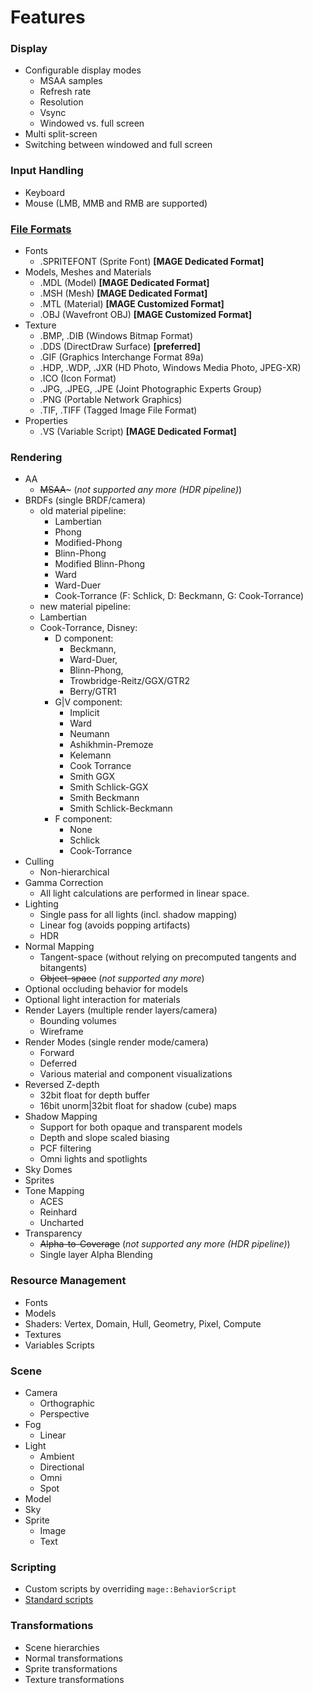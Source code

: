 # Features

### Display
* Configurable display modes
  * MSAA samples
  * Refresh rate
  * Resolution
  * Vsync
  * Windowed vs. full screen
* Multi split-screen
* Switching between windowed and full screen

### Input Handling
* Keyboard
* Mouse (LMB, MMB and RMB are supported)

### [File Formats](https://github.com/matt77hias/MAGE/blob/master/meta/file-formats.md)
* Fonts
  * .SPRITEFONT (Sprite Font) **[MAGE Dedicated Format]**
* Models, Meshes and Materials
  * .MDL  (Model) **[MAGE Dedicated Format]**
  * .MSH  (Mesh)  **[MAGE Dedicated Format]**
  * .MTL  (Material) **[MAGE Customized Format]**
  * .OBJ  (Wavefront OBJ) **[MAGE Customized Format]**
* Texture
  * .BMP, .DIB  (Windows Bitmap Format)
  * .DDS  (DirectDraw Surface) **[preferred]**
  * .GIF  (Graphics Interchange Format 89a)
  * .HDP, .WDP, .JXR  (HD Photo, Windows Media Photo, JPEG-XR)
  * .ICO  (Icon Format)
  * .JPG, .JPEG, .JPE (Joint Photographic Experts Group)
  * .PNG  (Portable Network Graphics)
  * .TIF, .TIFF (Tagged Image File Format)
* Properties
  * .VS   (Variable Script) **[MAGE Dedicated Format]**

### Rendering
* AA
  * ~~MSAA~~~ (*not supported any more (HDR pipeline)*)
* BRDFs (single BRDF/camera)
  * old material pipeline:
    * Lambertian
    * Phong
    * Modified-Phong
    * Blinn-Phong
    * Modified Blinn-Phong
    * Ward
    * Ward-Duer
    * Cook-Torrance (F: Schlick, D: Beckmann, G: Cook-Torrance)
  * new material pipeline:
   * Lambertian
   * Cook-Torrance, Disney:
     * D component: 
        * Beckmann, 
        * Ward-Duer, 
        * Blinn-Phong, 
        * Trowbridge-Reitz/GGX/GTR2
        * Berry/GTR1
     * G|V component: 
        * Implicit
        * Ward
        * Neumann
        * Ashikhmin-Premoze
        * Kelemann
        * Cook Torrance
        * Smith GGX
        * Smith Schlick-GGX
        * Smith Beckmann
        * Smith Schlick-Beckmann
     * F component: 
        * None
        * Schlick
        * Cook-Torrance
* Culling
  * Non-hierarchical
* Gamma Correction
  * All light calculations are performed in linear space.
* Lighting
  * Single pass for all lights (incl. shadow mapping)
  * Linear fog (avoids popping artifacts)
  * HDR
* Normal Mapping
  * Tangent-space (without relying on precomputed tangents and bitangents)
  * ~~Object-space~~ (*not supported any more*)
* Optional occluding behavior for models
* Optional light interaction for materials
* Render Layers (multiple render layers/camera)
  * Bounding volumes
  * Wireframe
* Render Modes (single render mode/camera)
  * Forward
  * Deferred
  * Various material and component visualizations
* Reversed Z-depth
  * 32bit float for depth buffer
  * 16bit unorm|32bit float for shadow (cube) maps
* Shadow Mapping
  * Support for both opaque and transparent models
  * Depth and slope scaled biasing
  * PCF filtering
  * Omni lights and spotlights
* Sky Domes
* Sprites
* Tone Mapping
  * ACES
  * Reinhard
  * Uncharted
* Transparency
  * ~~Alpha-to-Coverage~~ (*not supported any more (HDR pipeline)*)
  * Single layer Alpha Blending

### Resource Management
* Fonts
* Models
* Shaders: Vertex, Domain, Hull, Geometry, Pixel, Compute
* Textures
* Variables Scripts

### Scene
* Camera
  * Orthographic
  * Perspective
* Fog
  * Linear
* Light
  * Ambient
  * Directional
  * Omni
  * Spot
* Model
* Sky
* Sprite
  * Image
  * Text
  
### Scripting
* Custom scripts by overriding `mage::BehaviorScript`
* [Standard scripts](standard-scripts.md)

### Transformations
* Scene hierarchies
* Normal transformations
* Sprite transformations
* Texture transformations
